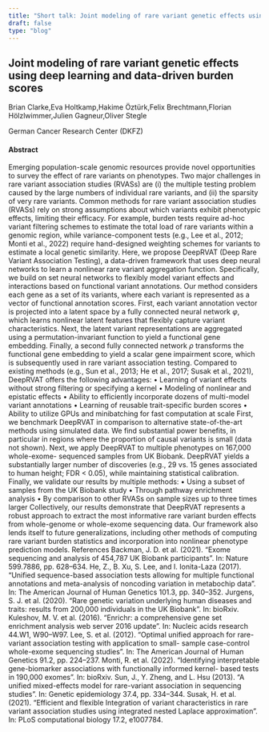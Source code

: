 ```yaml
---
title: "Short talk: Joint modeling of rare variant genetic effects using deep learning and data-driven burden scores"
draft: false
type: "blog"
---
```


## Joint modeling of rare variant genetic effects using deep learning and data-driven burden scores

Brian Clarke,Eva Holtkamp,Hakime Öztürk,Felix Brechtmann,Florian Hölzlwimmer,Julien Gagneur,Oliver Stegle	

German Cancer Research Center (DKFZ)	

#### Abstract

Emerging population-scale genomic resources provide novel opportunities to survey the effect of rare variants on phenotypes. Two major challenges in rare variant association studies (RVASs) are (i) the multiple testing problem caused by the large numbers of individual rare variants, and (ii) the sparsity of very rare variants. Common methods for rare variant association studies (RVASs) rely on strong assumptions about which variants exhibit phenotypic effects, limiting their efficacy. For example, burden tests require ad-hoc variant filtering schemes to estimate the total load of rare variants within a genomic region, while variance-component tests (e.g., Lee et al., 2012; Monti et al., 2022) require hand-designed weighting schemes for variants to estimate a local genetic similarity. Here, we propose DeepRVAT (Deep Rare Variant Association Testing), a data-driven framework that uses deep neural networks to learn a nonlinear rare variant aggregation function. Specifically, we build on set neural networks to flexibly model variant effects and interactions based on functional variant annotations. Our method considers each gene as a set of its variants, where each variant is represented as a vector of functional annotation scores. First, each variant annotation vector is projected into a latent space by a fully connected neural network $\varphi$, which learns nonlinear latent features that flexibly capture variant characteristics. Next, the latent variant representations are aggregated using a permutation-invariant function to yield a functional gene embedding. Finally, a second fully connected network $\rho$ transforms the functional gene embedding to yield a scalar gene impairment score, which is subsequently used in rare variant association testing. Compared to existing methods (e.g., Sun et al., 2013; He et al., 2017; Susak et al., 2021), DeepRVAT offers the following advantages: • Learning of variant effects without strong filtering or specifying a kernel • Modeling of nonlinear and epistatic effects • Ability to efficiently incorporate dozens of multi-model variant annotations • Learning of reusable trait-specific burden scores • Ability to utilize GPUs and minibatching for fast computation at scale First, we benchmark DeepRVAT in comparison to alternative state-of-the-art methods using simulated data. We find substantial power benefits, in particular in regions where the proportion of causal variants is small (data not shown). Next, we apply DeepRVAT to multiple phenotypes on 167,000 whole-exome- sequenced samples from UK Biobank. DeepRVAT yields a substantially larger number of discoveries (e.g., 29 vs. 15 genes associated to human height; FDR < 0.05), while maintaining statistical calibration. Finally, we validate our results by multiple methods: • Using a subset of samples from the UK Biobank study • Through pathway enrichment analysis • By comparison to other RVASs on sample sizes up to three times larger Collectively, our results demonstrate that DeepRVAT represents a robust approach to extract the most informative rare variant burden effects from whole-genome or whole-exome sequencing data. Our framework also lends itself to future generalizations, including other methods of computing rare variant burden statistics and incorporation into nonlinear phenotype prediction models. References Backman, J. D. et al. (2021). “Exome sequencing and analysis of 454,787 UK Biobank participants”. In: Nature 599.7886, pp. 628–634. He, Z., B. Xu, S. Lee, and I. Ionita-Laza (2017). “Unified sequence-based association tests allowing for multiple functional annotations and meta-analysis of noncoding variation in metabochip data”. In: The American Journal of Human Genetics 101.3, pp. 340–352. Jurgens, S. J. et al. (2020). “Rare genetic variation underlying human diseases and traits: results from 200,000 individuals in the UK Biobank”. In: bioRxiv. Kuleshov, M. V. et al. (2016). “Enrichr: a comprehensive gene set enrichment analysis web server 2016 update”. In: Nucleic acids research 44.W1, W90–W97. Lee, S. et al. (2012). “Optimal unified approach for rare-variant association testing with application to small- sample case-control whole-exome sequencing studies”. In: The American Journal of Human Genetics 91.2, pp. 224–237. Monti, R. et al. (2022). “Identifying interpretable gene-biomarker associations with functionally informed kernel- based tests in 190,000 exomes”. In: bioRxiv. Sun, J., Y. Zheng, and L. Hsu (2013). “A unified mixed-effects model for rare-variant association in sequencing studies”. In: Genetic epidemiology 37.4, pp. 334–344. Susak, H. et al. (2021). “Efficient and flexible Integration of variant characteristics in rare variant association studies using integrated nested Laplace approximation”. In: PLoS computational biology 17.2, e1007784.
